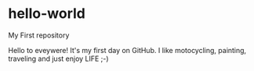 # hello-world
My First repository

Hello to eveywere! It's my first day on GitHub.
I like motocycling, painting, traveling and just enjoy LIFE ;-)
